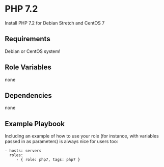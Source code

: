 PHP 7.2 
=========

Install PHP 7.2 for Debian Stretch and CentOS 7

Requirements
------------

Debian or CentOS system!

Role Variables
--------------
none

Dependencies
------------

none

Example Playbook
----------------

Including an example of how to use your role (for instance, with variables passed in as parameters) is always nice for users too:

    - hosts: servers
      roles:
         - { role: php7, tags: php7 }

